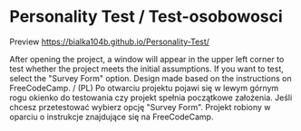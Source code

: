 # Personality Test / Test-osobowosci

Preview https://bialka104b.github.io/Personality-Test/

After opening the project, a window will appear in the upper left corner to test whether the project meets the initial assumptions. If you want to test, select the "Survey Form" option. Design made based on the instructions on FreeCodeCamp.
 / (PL) Po otwarciu projektu pojawi się w lewym górnym rogu okienko do testowania czy projekt spełnia początkowe założenia. Jeśli chcesz przetestować wybierz opcję "Survey Form". Projekt robiony w oparciu o instrukcje znajdujące się na FreeCodeCamp.
